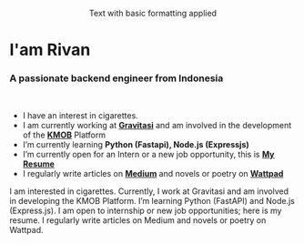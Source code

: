 <p style="text-align: center;">Text with basic formatting applied</p>

# I'am Rivan
### A passionate backend engineer from Indonesia</h3>
<br>
<ul>
 <li>I have an interest in cigarettes.</li>
 <li>I am currently working at <b><a href="https://www.gravitasi.co.id" target="_blank">Gravitasi</a></b> and am involved in the development of the <b><a href="https://www.gravitasi.co.id/portfolio/kmob-pemda-depok" target="_blank">KMOB</a></b> Platform </li>

<li>I’m currently learning <b>Python (Fastapi), Node.js (Expressjs)</b></li>
<li>I’m currently open for an Intern or a new job opportunity, this is <b> <a href="Rivan Nurdin Resume BackEnd Engineer.pdf" target="_blank">My Resume</a></b></li>
<li>I regularly write articles on <b><a href="https://rivannurdin.medium.com" target="_blank"> Medium</a></b> and novels or poetry on <b><a href="https://www.wattpad.com/user/rivannurdin" target="_blank"> Wattpad</a></b></li>
</ul>

I am interested in cigarettes. Currently, I work at Gravitasi and am involved in developing the KMOB Platform. I’m learning Python (FastAPI) and Node.js (Express.js). I am open to internship or new job opportunities; here is my resume. I regularly write articles on Medium and novels or poetry on Wattpad.
